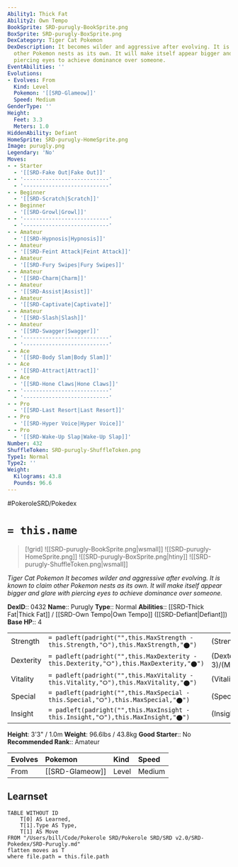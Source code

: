 ```yaml
---
Ability1: Thick Fat
Ability2: Own Tempo
BookSprite: SRD-purugly-BookSprite.png
BoxSprite: SRD-purugly-BoxSprite.png
DexCategory: Tiger Cat Pokemon
DexDescription: It becomes wilder and aggressive after evolving. It is known to claim
  other Pokemon nests as its own. It will make itself appear bigger and glare with
  piercing eyes to achieve dominance over someone.
EventAbilities: ''
Evolutions:
- Evolves: From
  Kind: Level
  Pokemon: '[[SRD-Glameow]]'
  Speed: Medium
GenderType: ''
Height:
  Feet: 3.3
  Meters: 1.0
HiddenAbility: Defiant
HomeSprite: SRD-purugly-HomeSprite.png
Image: purugly.png
Legendary: 'No'
Moves:
- - Starter
  - '[[SRD-Fake Out|Fake Out]]'
- - '---------------------------'
  - '---------------------------'
- - Beginner
  - '[[SRD-Scratch|Scratch]]'
- - Beginner
  - '[[SRD-Growl|Growl]]'
- - '---------------------------'
  - '---------------------------'
- - Amateur
  - '[[SRD-Hypnosis|Hypnosis]]'
- - Amateur
  - '[[SRD-Feint Attack|Feint Attack]]'
- - Amateur
  - '[[SRD-Fury Swipes|Fury Swipes]]'
- - Amateur
  - '[[SRD-Charm|Charm]]'
- - Amateur
  - '[[SRD-Assist|Assist]]'
- - Amateur
  - '[[SRD-Captivate|Captivate]]'
- - Amateur
  - '[[SRD-Slash|Slash]]'
- - Amateur
  - '[[SRD-Swagger|Swagger]]'
- - '---------------------------'
  - '---------------------------'
- - Ace
  - '[[SRD-Body Slam|Body Slam]]'
- - Ace
  - '[[SRD-Attract|Attract]]'
- - Ace
  - '[[SRD-Hone Claws|Hone Claws]]'
- - '---------------------------'
  - '---------------------------'
- - Pro
  - '[[SRD-Last Resort|Last Resort]]'
- - Pro
  - '[[SRD-Hyper Voice|Hyper Voice]]'
- - Pro
  - '[[SRD-Wake-Up Slap|Wake-Up Slap]]'
Number: 432
ShuffleToken: SRD-purugly-ShuffleToken.png
Type1: Normal
Type2: ''
Weight:
  Kilograms: 43.8
  Pounds: 96.6
---
```


#PokeroleSRD/Pokedex

# `= this.name`

> [!grid]
> ![[SRD-purugly-BookSprite.png|wsmall]]
> ![[SRD-purugly-HomeSprite.png]]
> ![[SRD-purugly-BoxSprite.png|htiny]]
> ![[SRD-purugly-ShuffleToken.png|wsmall]]


*Tiger Cat Pokemon*
*It becomes wilder and aggressive after evolving. It is known to claim other Pokemon nests as its own. It will make itself appear bigger and glare with piercing eyes to achieve dominance over someone.*

**DexID**:: 0432
**Name**:: Purugly
**Type**:: Normal
**Abilities**:: [[SRD-Thick Fat|Thick Fat]] / [[SRD-Own Tempo|Own Tempo]] ([[SRD-Defiant|Defiant]])
**Base HP**:: 4

|           |                                                                                        |                                          |
| --------- | -------------------------------------------------------------------------------------- | ---------------------------------------- |
| Strength  | `= padleft(padright("",this.MaxStrength - this.Strength,"⭘"),this.MaxStrength,"⬤")`    | (Strength::2)/(MaxStrength::5)   |
| Dexterity | `= padleft(padright("",this.MaxDexterity - this.Dexterity,"⭘"),this.MaxDexterity,"⬤")` | (Dexterity:: 3)/(MaxDexterity::6) |
| Vitality  | `= padleft(padright("",this.MaxVitality - this.Vitality,"⭘"),this.MaxVitality,"⬤")`    | (Vitality::2)/(MaxVitality::4)   |
| Special   | `= padleft(padright("",this.MaxSpecial - this.Special,"⭘"),this.MaxSpecial,"⬤")`       | (Special::2)/(MaxSpecial::4)     |
| Insight   | `= padleft(padright("",this.MaxInsight - this.Insight,"⭘"),this.MaxInsight,"⬤")`       | (Insight::2)/(MaxInsight::4)     |

**Height**: 3'3" / 1.0m
**Weight**: 96.6lbs / 43.8kg
**Good Starter**:: No
**Recommended Rank**:: Amateur

| Evolves   | Pokemon         | Kind   | Speed   |
|:----------|:----------------|:-------|:--------|
| From      | [[SRD-Glameow]] | Level  | Medium  |

## Learnset

```dataview
TABLE WITHOUT ID
    T[0] AS Learned,
    T[1].Type AS Type,
    T[1] AS Move
FROM "/Users/bill/Code/Pokerole SRD/Pokerole SRD/SRD v2.0/SRD-Pokedex/SRD-Purugly.md"
flatten moves as T
where file.path = this.file.path
```
